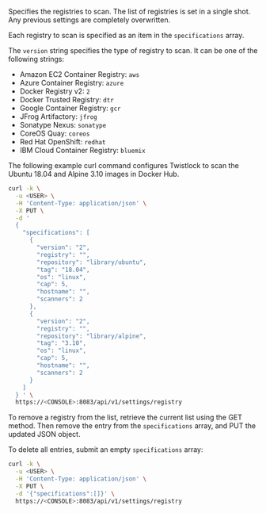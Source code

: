 Specifies the registries to scan.
The list of registries is set in a single shot.
Any previous settings are completely overwritten.

Each registry to scan is specified as an item in the `specifications` array.

The `version` string specifies the type of registry to scan.
It can be one of the following strings:

* Amazon EC2 Container Registry: `aws`
* Azure Container Registry: `azure`
* Docker Registry v2: `2`
* Docker Trusted Registry: `dtr`
* Google Container Registry: `gcr`
* JFrog Artifactory: `jfrog`
* Sonatype Nexus: `sonatype`
* CoreOS Quay: `coreos`
* Red Hat OpenShift: `redhat`
* IBM Cloud Container Registry: `bluemix`

The following example curl command configures Twistlock to scan the Ubuntu 18.04 and Alpine 3.10 images in Docker Hub.

```bash
curl -k \
  -u <USER> \
  -H 'Content-Type: application/json' \
  -X PUT \
  -d '
  {
    "specifications": [
      {
        "version": "2",
        "registry": "",
        "repository": "library/ubuntu",
        "tag": "18.04",
        "os": "linux",
        "cap": 5,
        "hostname": "",
        "scanners": 2
      },
      {
        "version": "2",
        "registry": "",
        "repository": "library/alpine",
        "tag": "3.10",
        "os": "linux",
        "cap": 5,
        "hostname": "",
        "scanners": 2
      }
    ]
  } ' \
  https://<CONSOLE>:8083/api/v1/settings/registry
```

To remove a registry from the list, retrieve the current list using the GET method.
Then remove the entry from the `specifications` array, and PUT the updated JSON object.

To delete all entries, submit an empty `specifications` array:

```bash
curl -k \
  -u <USER> \
  -H 'Content-Type: application/json' \
  -X PUT \
  -d '{"specifications":[]}' \
  https://<CONSOLE>:8083/api/v1/settings/registry
```
